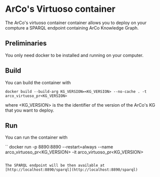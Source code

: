 # ArCo's Virtuoso container

The ArCo's virtuoso container container allows you to deploy on your compture a SPARQL endpoint containing ArCo Knowledge Graph.

## Preliminaries

You only need docker to be installed and running on your computer.

## Build 

You can build the container with

```
docker build --build-arg KG_VERSION=<KG_VERSION> --no-cache . -t arco_virtuoso_pr<KG_VERSION>
```

where <KG_VERSION> is the the identifier of the version of the ArCo's KG that you want to deploy.

## Run

You can run the container with

``
docker run -p 8890:8890 --restart=always --name arco_virtuoso_pr<KG_VERSION> -it arco_virtuoso_pr<KG_VERSION>
```

The SPARQL endpoint will be then available at [http://localhost:8890/sparql](http://localhost:8890/sparql)
